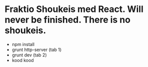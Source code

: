 # Fraktio Shoukeis med React. Will never be finished. There is no shoukeis.

* npm install
* grunt http-server (tab 1)
* grunt dev (tab 2)
* kood kood
